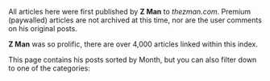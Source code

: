 All articles here were first published by **Z Man** to *thezman.com*. Premium (paywalled) articles are not archived at this time, nor are the user comments on his original posts.

**Z Man** was so prolific, there are over 4,000 articles linked within this index.

This page contains his posts sorted by Month, but you can also filter down to one of the categories:
